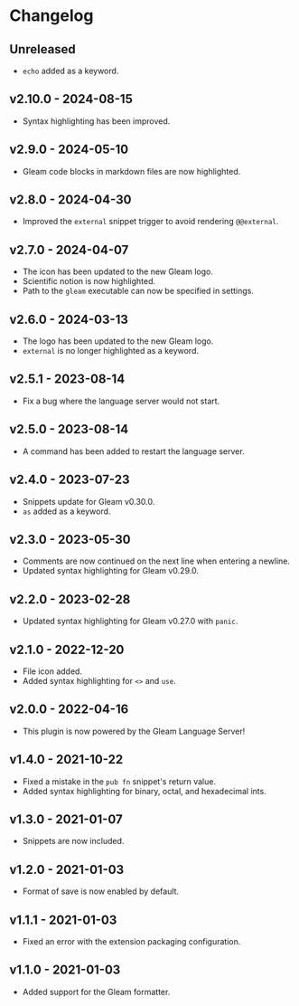 # Changelog

## Unreleased

- `echo` added as a keyword.

## v2.10.0 - 2024-08-15

- Syntax highlighting has been improved.

## v2.9.0 - 2024-05-10

- Gleam code blocks in markdown files are now highlighted.

## v2.8.0 - 2024-04-30

- Improved the `external` snippet trigger to avoid rendering `@@external`.

## v2.7.0 - 2024-04-07

- The icon has been updated to the new Gleam logo.
- Scientific notion is now highlighted.
- Path to the `gleam` executable can now be specified in settings.

## v2.6.0 - 2024-03-13

- The logo has been updated to the new Gleam logo.
- `external` is no longer highlighted as a keyword.

## v2.5.1 - 2023-08-14

- Fix a bug where the language server would not start.

## v2.5.0 - 2023-08-14

- A command has been added to restart the language server.

## v2.4.0 - 2023-07-23

- Snippets update for Gleam v0.30.0.
- `as` added as a keyword.

## v2.3.0 - 2023-05-30

- Comments are now continued on the next line when entering a newline.
- Updated syntax highlighting for Gleam v0.29.0.

## v2.2.0 - 2023-02-28

- Updated syntax highlighting for Gleam v0.27.0 with `panic`.

## v2.1.0 - 2022-12-20

- File icon added.
- Added syntax highlighting for `<>` and `use`.

## v2.0.0 - 2022-04-16

- This plugin is now powered by the Gleam Language Server!

## v1.4.0 - 2021-10-22

- Fixed a mistake in the `pub fn` snippet's return value.
- Added syntax highlighting for binary, octal, and hexadecimal ints.

## v1.3.0 - 2021-01-07

- Snippets are now included.

## v1.2.0 - 2021-01-03

- Format of save is now enabled by default.

## v1.1.1 - 2021-01-03

- Fixed an error with the extension packaging configuration.

## v1.1.0 - 2021-01-03

- Added support for the Gleam formatter.
